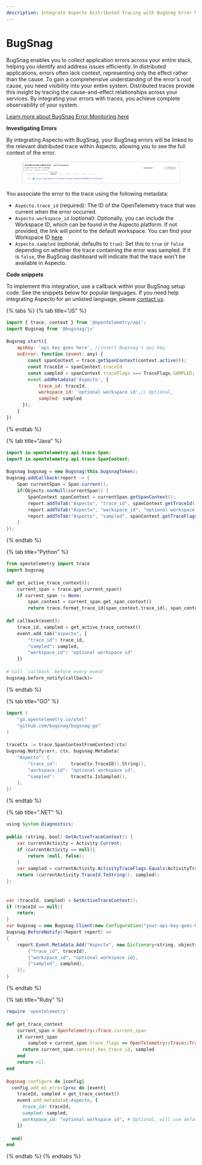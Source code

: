 ```yaml
---
description: Integrate Aspecto Distributed Tracing with BugSnag Error Monitoring
---
```


# BugSnag

BugSnag enables you to collect application errors across your entire stack, helping you identify and address issues efficiently. In distributed applications, errors often lack context, representing only the effect rather than the cause. To gain a comprehensive understanding of the error's root cause, you need visibility into your entire system. Distributed traces provide this insight by tracing the cause-and-effect relationships across your services. By integrating your errors with traces, you achieve complete observability of your system.

[Learn more about BugSnag Error Monitoring here](https://www.bugsnag.com/error-monitoring/)

**Investigating Errors**

By integrating Aspecto with BugSnag, your BugSnag errors will be linked to the relevant distributed trace within Aspecto, allowing you to see the full context of the error.

<figure><img src="../../../.gitbook/assets/Screenshot 2023-09-19 at 10.12.21.png" alt=""><figcaption></figcaption></figure>

You associate the error to the trace using the following metadata:

* `Aspecto.trace_id` (required): The ID of the OpenTelemetry trace that was current when the error occurred.
* `Aspecto.workspace_id` (optional): Optionally, you can include the Workspace ID, which can be found in the Aspecto platform. If not provided, the link will point to the default workspace. You can find your Workspace ID [here](https://app.aspecto.io/workspaces)
* `Aspecto.sampled` (optional, defaults to `true`): Set this to `true` or `false` depending on whether the trace containing the error was sampled. If it is `false`, the BugSnag dashboard will indicate that the trace won't be available in Aspecto.

**Code snippets**

To implement this integration, use a callback within your BugSnag setup code. See the snippets below for popular languages. If you need help integrating Aspecto for an unlisted language, please [contact us](mailto:support@aspecto.io).

{% tabs %}
{% tab title="JS" %}
```javascript
import { trace, context } from '@opentelemetry/api';
import Bugsnag from '@bugsnag/js'

Bugsnag.start({
    apiKey: 'api key goes here', //insert Bugsnag's api key
    onError: function (event: any) {
        const spanContext = trace.getSpanContext(context.active());
        const traceId = spanContext.traceId
        const sampled = spanContext.traceFlags === TraceFlags.SAMPLED;
        event.addMetadata('Aspecto', { 
            trace_id: traceId,
            workspace_id: 'optional workspace id',// Optional,
            sampled: sampled
      });
    }
})
```
{% endtab %}

{% tab title="Java" %}
```java
import io.opentelemetry.api.trace.Span;
import io.opentelemetry.api.trace.SpanContext;

Bugsnag bugsnag = new Bugsnag(this.bugsnagToken);
bugsnag.addCallback(report -> {
    Span currentSpan = Span.current();
    if(Objects.nonNull(currentSpan)) {
        SpanContext spanContext = currentSpan.getSpanContext();
        report.addToTab("Aspecto", "trace_id", spanContext.getTraceId());
        report.addToTab("Aspecto", "workspace_id", "optional workspace id");
        report.addToTab("Aspecto", "sampled", spanContext.getTraceFlags().isSampled());
    }
});
```
{% endtab %}

{% tab title="Python" %}
```python
from opentelemetry import trace
import bugsnag

def get_active_trace_context():
    current_span = trace.get_current_span()
    if current_span != None:
        span_context = current_span.get_span_context()
        return trace.format_trace_id(span_context.trace_id), span_context.trace_flags.sampled

def callback(event):
    trace_id, sampled = get_active_trace_context()
    event.add_tab("aspecto", {
        "trace_id": trace_id,
        "sampled": sampled,
        "workspace_id": "optional workspace id"
    })

# Call `callback` before every event
bugsnag.before_notify(callback)=
```
{% endtab %}

{% tab title="GO" %}
```go
import (
    "go.opentelemetry.io/otel"
    "github.com/bugsnag/bugsnag-go"
)

traceCtx := trace.SpanContextFromContext(ctx)
bugsnag.Notify(err, ctx, bugsnag.MetaData{
	"Aspecto": {
		"trace_id":     traceCtx.TraceID().String(),
		"workspace_id": "optional workspace id",
		"sampled":      traceCtx.IsSampled(),
	},
})
```
{% endtab %}

{% tab title=".NET" %}
```java
using System.Diagnostics;

public (string, bool) GetActiveTraceContext() {
    var currentActivity = Activity.Current;
    if (currentActivity == null){
        return (null, false);
    }
    var sampled = currentActivity.ActivityTraceFlags.Equals(ActivityTraceFlags.Recorded);
    return (currentActivity.TraceId.ToString(), sampled);
};


var (traceId, sampled) = GetActiveTraceContext();
if (traceId == null){
    return;
}
var bugsnag = new Bugsnag.Client(new Configuration("your-api-key-goes-here"));
bugsnag.BeforeNotify((Report report) =>
{
    report.Event.Metadata.Add("Aspecto", new Dictionary<string, object> { 
        {"trace_id", traceId},
        {"workspace_id", "optional workspace id},
        {"sampled", sampled},
    });
}
```
{% endtab %}

{% tab title="Ruby" %}
```ruby
require 'opentelemetry'

def get_trace_context
    current_span = OpenTelemetry::Trace.current_span
    if current_span
        sampled = current_span.trace_flags == OpenTelemetry::Trace::TraceFlags::SAMPLED
      return current_span.context.hex_trace_id, sampled
    end
    return nil
end  

Bugsnag.configure do |config|
  config.add_on_error(proc do |event|
    traceId, sampled = get_trace_context()
    event.add_metadata(:Aspecto, {
      trace_id: traceId,
      sampled: sampled,
      workspace_id: "optional workspace id", # Optional, will use default if not provided
    })
 
  end)
end
```
{% endtab %}
{% endtabs %}
